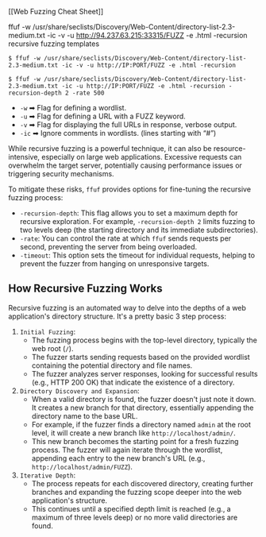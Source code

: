 
[[Web Fuzzing Cheat Sheet]]

ffuf -w /usr/share/seclists/Discovery/Web-Content/directory-list-2.3-medium.txt -ic -v -u http://94.237.63.215:33315/FUZZ -e .html -recursion 
recursive fuzzing templates 
```shell-session
$ ffuf -w /usr/share/seclists/Discovery/Web-Content/directory-list-2.3-medium.txt -ic -v -u http://IP:PORT/FUZZ -e .html -recursion 
```


```shell-session
$ ffuf -w /usr/share/seclists/Discovery/Web-Content/directory-list-2.3-medium.txt -ic -u http://IP:PORT/FUZZ -e .html -recursion -recursion-depth 2 -rate 500
```

- `-w` ➡ Flag for defining a wordlist.
- `-u` ➡ Flag for defining a URL with a FUZZ keyword.
- `-v` ➡ Flag for displaying the full URLs in response, verbose output.
- `-ic` ➡ Ignore comments in wordlists. (lines starting with “#”)

While recursive fuzzing is a powerful technique, it can also be resource-intensive, especially on large web applications. Excessive requests can overwhelm the target server, potentially causing performance issues or triggering security mechanisms.

To mitigate these risks, `ffuf` provides options for fine-tuning the recursive fuzzing process:

- `-recursion-depth`: This flag allows you to set a maximum depth for recursive exploration. For example, `-recursion-depth 2` limits fuzzing to two levels deep (the starting directory and its immediate subdirectories).
- `-rate`: You can control the rate at which `ffuf` sends requests per second, preventing the server from being overloaded.
- `-timeout`: This option sets the timeout for individual requests, helping to prevent the fuzzer from hanging on unresponsive targets.


## How Recursive Fuzzing Works

Recursive fuzzing is an automated way to delve into the depths of a web application's directory structure. It's a pretty basic 3 step process:

1. `Initial Fuzzing`:
    - The fuzzing process begins with the top-level directory, typically the web root (`/`).
    - The fuzzer starts sending requests based on the provided wordlist containing the potential directory and file names.
    - The fuzzer analyzes server responses, looking for successful results (e.g., HTTP 200 OK) that indicate the existence of a directory.
2. `Directory Discovery and Expansion`:
    - When a valid directory is found, the fuzzer doesn't just note it down. It creates a new branch for that directory, essentially appending the directory name to the base URL.
    - For example, if the fuzzer finds a directory named `admin` at the root level, it will create a new branch like `http://localhost/admin/`.
    - This new branch becomes the starting point for a fresh fuzzing process. The fuzzer will again iterate through the wordlist, appending each entry to the new branch's URL (e.g., `http://localhost/admin/FUZZ`).
3. `Iterative Depth`:
    - The process repeats for each discovered directory, creating further branches and expanding the fuzzing scope deeper into the web application's structure.
    - This continues until a specified depth limit is reached (e.g., a maximum of three levels deep) or no more valid directories are found.